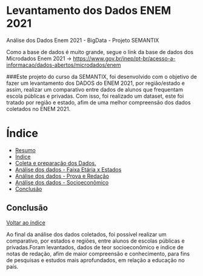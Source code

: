 #  <a name="title"> Levantamento dos Dados ENEM 2021 </a>
Análise dos Dados Enem 2021 - BigData - Projeto SEMANTIX

Como a base de dados é muito grande, segue o link da base de dados dos Microdados Enem 2021 -> https://www.gov.br/inep/pt-br/acesso-a-informacao/dados-abertos/microdados/enem

###Este projeto do curso da SEMANTIX, foi desenvolvido com o objetivo de fazer um levantamento dos DADOS do ENEM 2021, por região/estado e assim, realizar um comparativo entre dados de alunos que frequentam escola públicas e privadas. Com isso, foi realizado um dataset, este foi tratado por região e estado, afim de uma melhor compreensão dos dados coletados no ENEM 2021.

#  <a name="indice">  Índice </a>

* [ Resumo ](#title)
* [ Índice ](#indice)
* [ Coleta e preparação dos Dados. ](#secao1)
* [ Análise dos dados - Faixa Etária x Estados ](#secao2)
* [ Análise dos dados - Prova e Redação ](#secao3)
* [ Análise dos dados - Socioeconômico ](#secao4)
* [ Conclusão ](#conclusao)

##  <a name="conclusao"> Conclusão </a>
[Voltar ao índice](#indice)

Ao final da análise dos dados coletados, foi possível realizar um comparativo, por estados e regiões, entre alunos de escolas públicas e privadas.Foram levantados, dados de teor socioeconômico e índice de notas de redação, afim de maior compreensão e conhecimento, para fins de pesquisas e estudos mais aprofundados, em relação a educação no país. 
